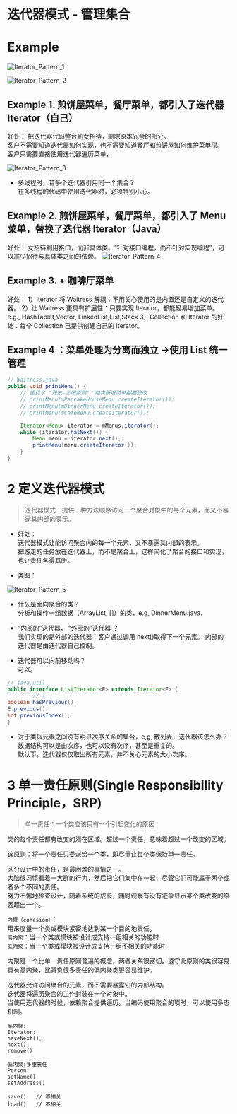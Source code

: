 # 迭代器模式 - 管理集合

# Example

![Iterator_Pattern_1](https://yingvickycao.github.io/img/Iterator_Pattern_1.png)

![Iterator_Pattern_2](https://yingvickycao.github.io/img/Iterator_Pattern_2.png)

## Example 1. 煎饼屋菜单，餐厅菜单，都引入了迭代器 Iterator（自己）

好处：
把迭代器代码整合到女招待，删除原本冗余的部分。  
客户不需要知道迭代器如何实现，也不需要知道餐厅和煎饼屋如何维护菜单项。  
客户只需要直接使用迭代器遍历菜单。

![Iterator_Pattern_3](https://yingvickycao.github.io/img/Iterator_Pattern_3.png)

- 多线程时，若多个迭代器引用同一个集合？  
  在多线程的代码中使用迭代器时，必须特别小心。

## Example 2. 煎饼屋菜单，餐厅菜单，都引入了 Menu 菜单，替换了迭代器 Iterator（Java）

好处：
女招待利用接口，而非具体类。“针对接口编程，而不针对实现编程”，可以减少招待与具体类之间的依赖。
![Iterator_Pattern_4](https://yingvickycao.github.io/img/Iterator_Pattern_4.png)

## Example 3. + 咖啡厅菜单

好处：
1）Iterator 将 Waitress 解耦：不用关心使用的是内置还是自定义的迭代器。
2）让 Waitress 更具有扩展性：只要实现 Iterator，都能轻易增加菜单。
e.g., HashTablet,Vector, LinkedList,List,Stack
3）Collection 和 Iterator 的好处：每个 Collection 已提供创建自己的 Iterator。

## Example 4 ：菜单处理为分离而独立 ->使用 List 统一管理

```java
// Waitress.java
public void printMenu() {
    // 违反了 "开放-关闭原则"：每次新增菜单都要修改
    // printMenu(mPancakeHouseMenu.createIterator());
    // printMenu(mDinnerMenu.createIterator());
    // printMenu(mCafeMenu.createIterator());

    Iterator<Menu> iterator = mMenus.iterator();
    while (iterator.hasNext()) {
        Menu menu = iterator.next();
        printMenu(menu.createIterator());
    }
}
```

# 2 定义迭代器模式

> 迭代器模式：提供一种方法顺序访问一个聚合对象中的每个元素，而又不暴露其内部的表示。

- 好处：  
  迭代器模式让能访问聚合内的每一个元素，又不暴露其内部的表示。  
  把游走的任务放在迭代器上，而不是聚合上，这样简化了聚合的接口和实现，也让责任各得其所。

- 类图：

![Iterator_Pattern_5](https://yingvickycao.github.io/img/Iterator_Pattern_5.png)

- 什么是面向聚合的类？  
  分析和操作一组数据（ArrayList, []）的类，e.g, DinnerMenu.java.

- “内部的”迭代器， “外部的”迭代器 ？  
  我们实现的是外部的迭代器：客户通过调用 next()取得下一个元素。
  内部的迭代器是由迭代器自己控制。

- 迭代器可以向前移动吗？  
  可以。

```java
// java.util
public interface ListIterator<E> extends Iterator<E> {
    	// +
boolean hasPrevious();
E previous();
int previousIndex();
}
```

- 对于类似元素之间没有明显次序关系的集合，e,g, 散列表，迭代器该怎么办？  
  数据结构可以是由次序，也可以没有次序，甚至是重复的。  
  默认下，迭代器仅仅取出所有元素，并不关心元素的大小次序。

<h1 id="Single_Responsibility_Principle">3 单一责任原则(Single Responsibility Principle，SRP)</h1>

> 单一责任：一个类应该只有一个引起变化的原因

类的每个责任都有改变的潜在区域。超过一个责任，意味着超过一个改变的区域。

该原则：将一个责任只委派给一个类，即尽量让每个类保持单一责任。

区分设计中的责任，是最困难的事情之一。  
大脑很习惯看着一大群的行为，然后把它们集中在一起，尽管它们可能属于两个或者多个不同的责任。  
努力不懈地检查设计，随着系统的成长，随时观察有没有迹象显示某个类改变的原因超出一个。

`内聚（cohesion）`：  
用来度量一个类或模块紧密地达到某一个目的地责任。  
`高内聚`：当一个类或模块被设计成支持一组相关的功能时  
`低内聚`：当一个类或模块被设计成支持一组不相关的功能时

内聚是一个比单一责任原则普遍的概念，两者关系很密切。遵守此原则的类很容易具有高内聚，比背负很多责任的低内聚类更容易维护。

迭代器允许访问聚合的元素，而不需要暴露它的内部结构。  
迭代器将遍历聚合的工作封装在一个对象中。  
当使用迭代器的时候，依赖聚合提供遍历。当编码使用聚合的项时，可以使用多态机制。

```
高内聚:
Iterator:
haveNext();
next();
remove()
```

```
低内聚:多重责任
Person:
setName()
setAddress()

save()   // 不相关
load()   // 不相关
```
